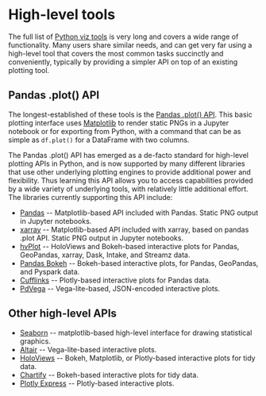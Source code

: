 # High-level tools

The full list of [Python viz tools](../tools.html) is very long and covers a wide range of functionality. Many users share similar needs, and can get very far using a high-level tool that covers the most common tasks succinctly and conveniently, typically by providing a simpler API on top of an existing plotting tool.


## Pandas .plot() API

The longest-established of these tools is the [Pandas .plot() API](https://pandas.pydata.org/pandas-docs/stable/user_guide/visualization.html). This basic plotting interface uses [Matplotlib](http://matplotlib.org) to render static PNGs in a Jupyter notebook or for exporting from Python, with a command that can be as simple as `df.plot()` for a DataFrame with two columns.

The Pandas .plot() API has emerged as a de-facto standard for high-level plotting APIs in Python, and is now supported by many different libraries that use other underlying plotting engines to provide additional power and flexibility. Thus learning this API allows you to access capabilities provided by a wide variety of underlying tools, with relatively little additional effort. The libraries currently supporting this API include:

- [Pandas](https://pandas.pydata.org/pandas-docs/stable/user_guide/visualization.html) -- Matplotlib-based API included with Pandas. Static PNG output in Jupyter notebooks.
- [xarray](https://xarray.pydata.org/en/stable/plotting.html) -- Matplotlib-based API included with xarray, based on pandas .plot API. Static PNG output in Jupyter notebooks.
- [hvPlot](https://hvplot.pyviz.org) -- HoloViews and Bokeh-based interactive plots for Pandas, GeoPandas, xarray, Dask, Intake, and Streamz data.
- [Pandas Bokeh](https://github.com/PatrikHlobil/Pandas-Bokeh) -- Bokeh-based interactive plots, for Pandas, GeoPandas, and Pyspark data.
- [Cufflinks](https://github.com/santosjorge/cufflinks) -- Plotly-based interactive plots for Pandas data.
- [PdVega](https://altair-viz.github.io/pdvega) -- Vega-lite-based, JSON-encoded interactive plots.


## Other high-level APIs

- [Seaborn](https://seaborn.pydata.org) -- matplotlib-based high-level interface for drawing statistical graphics.
- [Altair](https://altair-viz.github.io/) -- Vega-lite-based interactive plots.
- [HoloViews](https://holoviews.org) -- Bokeh, Matplotlib, or Plotly-based interactive plots for tidy data.
- [Chartify](https://github.com/spotify/chartify) -- Bokeh-based interactive plots for tidy data.
- [Plotly Express](https://www.plotly.express/) -- Plotly-based interactive plots.
